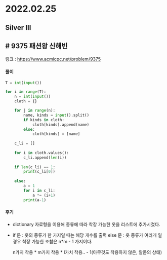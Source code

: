# 2022.02.25

## Silver III

## # 9375 패션왕 신해빈

링크 : https://www.acmicpc.net/problem/9375

#### 풀이

```python
T = int(input())

for i in range(T):
    n = int(input())
    cloth = {}

    for j in range(n):
        name, kinds = input().split()
        if kinds in cloth:
            cloth[kinds].append(name)
        else:
            cloth[kinds] = [name]
            
    c_li = []
    
    for i in cloth.values():
        c_li.append(len(i))
    
    if len(c_li) == 1:
        print(c_li[0])
    
    else:
        a = 1
        for i in c_li:
            a *= (i+1)
        print(a-1)
```



#### 후기

* dictionary 자료형을 이용해 종류에 따라 착장 가능한 옷을 리스트에 추가시켰다.
  

* if 문 : 옷의 종류가 한 가지일 때는 해당 개수를 출력
  else 문 : 옷 종류가 여러개 일 경우 착장 가능한 조합은 n*m - 1 가지이다.

  n가지 착용 * m가지 착용 * l가치 착용.. - 1(아무것도 착용하지 않은, 알몸의 상태) 





























